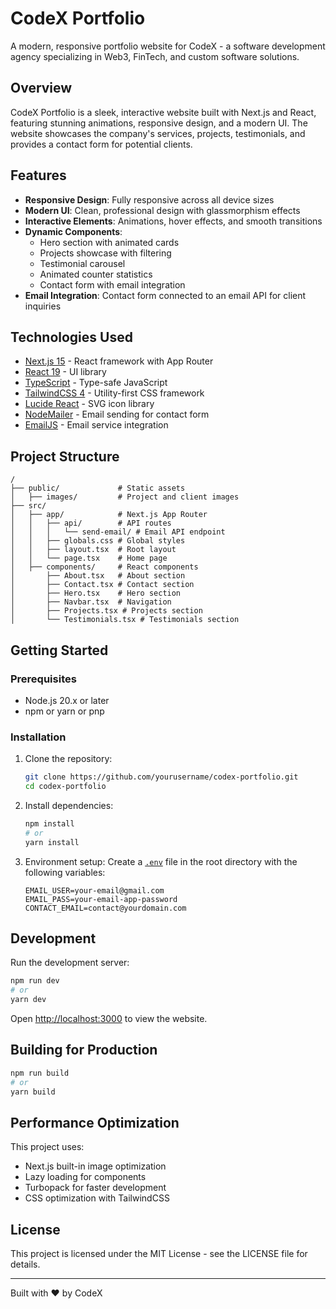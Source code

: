 # CodeX Portfolio

A modern, responsive portfolio website for CodeX - a software development agency specializing in Web3, FinTech, and custom software solutions.

## Overview

CodeX Portfolio is a sleek, interactive website built with Next.js and React, featuring stunning animations, responsive design, and a modern UI. The website showcases the company's services, projects, testimonials, and provides a contact form for potential clients.

## Features

- **Responsive Design**: Fully responsive across all device sizes
- **Modern UI**: Clean, professional design with glassmorphism effects
- **Interactive Elements**: Animations, hover effects, and smooth transitions
- **Dynamic Components**: 
  - Hero section with animated cards
  - Projects showcase with filtering
  - Testimonial carousel
  - Animated counter statistics
  - Contact form with email integration
- **Email Integration**: Contact form connected to an email API for client inquiries

## Technologies Used

- [Next.js 15](https://nextjs.org/) - React framework with App Router
- [React 19](https://react.dev/) - UI library
- [TypeScript](https://www.typescriptlang.org/) - Type-safe JavaScript
- [TailwindCSS 4](https://tailwindcss.com/) - Utility-first CSS framework
- [Lucide React](https://lucide.dev/) - SVG icon library
- [NodeMailer](https://nodemailer.com/) - Email sending for contact form
- [EmailJS](https://www.emailjs.com/) - Email service integration

## Project Structure

```
/
├── public/             # Static assets
│   ├── images/         # Project and client images
├── src/
│   ├── app/            # Next.js App Router
│   │   ├── api/        # API routes
│   │   │   └── send-email/ # Email API endpoint
│   │   ├── globals.css # Global styles
│   │   ├── layout.tsx  # Root layout
│   │   └── page.tsx    # Home page
│   ├── components/     # React components
│       ├── About.tsx   # About section
│       ├── Contact.tsx # Contact section
│       ├── Hero.tsx    # Hero section
│       ├── Navbar.tsx  # Navigation
│       ├── Projects.tsx # Projects section
│       └── Testimonials.tsx # Testimonials section
```

## Getting Started

### Prerequisites

- Node.js 20.x or later
- npm or yarn or pnp

### Installation

1. Clone the repository:
   ```bash
   git clone https://github.com/yourusername/codex-portfolio.git
   cd codex-portfolio
   ```

2. Install dependencies:
   ```bash
   npm install
   # or
   yarn install
   ```

3. Environment setup:
   Create a [`.env`](.env ) file in the root directory with the following variables:
   ```
   EMAIL_USER=your-email@gmail.com
   EMAIL_PASS=your-email-app-password
   CONTACT_EMAIL=contact@yourdomain.com
   ```

## Development

Run the development server:

```bash
npm run dev
# or
yarn dev
```

Open [http://localhost:3000](http://localhost:3000) to view the website.

## Building for Production

```bash
npm run build
# or
yarn build
```


## Performance Optimization

This project uses:
- Next.js built-in image optimization
- Lazy loading for components
- Turbopack for faster development
- CSS optimization with TailwindCSS


## License

This project is licensed under the MIT License - see the LICENSE file for details.

---

Built with ❤️ by CodeX
